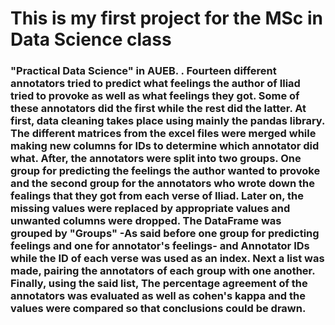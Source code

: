 # This is my first project for the MSc in Data Science class

### "Practical Data Science" in AUEB. . Fourteen different annotators tried to predict what feelings the author of Iliad tried to provoke as well as what feelings they got. Some of these annotators did the first while the rest did the latter. At first, data cleaning takes place using mainly the pandas library. The different matrices from the excel files were merged while making new columns for IDs to determine which annotator did what. After, the annotators were split into two groups. One group for predicting the feelings the author wanted to provoke and the second group for the annotators who wrote down the fealings that they got from each verse of Iliad. Later on, the missing values were replaced by appropriate values and unwanted columns were dropped. The DataFrame was grouped by "Groups" -As said before one group for predicting feelings and one for annotator's feelings- and Annotator IDs while the ID of each verse was used as an index. Next a list was made, pairing the annotators of each group with one another. Finally, using the said list, The percentage agreement of the annotators was evaluated as well as cohen's kappa and the values were compared so that conclusions could be drawn.